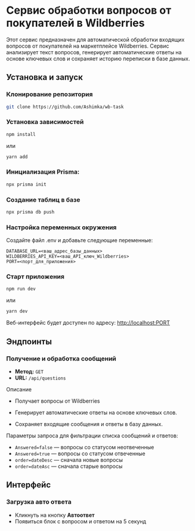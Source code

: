 # Сервис обработки вопросов от покупателей в Wildberries

Этот сервис предназначен для автоматической обработки входящих вопросов от покупателей на маркетплейсе Wildberries. Сервис анализирует текст вопросов, генерирует автоматические ответы на основе ключевых слов и сохраняет историю переписки в базе данных.

## Установка и запуск

### Клонирование репозитория

```bash
git clone https://github.com/Ashimka/wb-task
```

### Установка зависимостей

```bash
npm install
```

или

```bash
yarn add
```

### Инициализация Prisma:

```bash
npx prisma init
```

### Создание таблиц в базе

```bash
npx prisma db push
```

### Настройка переменных окружения

Создайте файл .env и добавьте следующие переменные:

```Code
DATABASE_URL=<ваш_адрес_базы_данных>
WILDBERRIES_API_KEY=<ваш_API_ключ_Wildberries>
PORT=<порт_для_приложения>
```

### Старт приложения

```bash
npm run dev
```

или

```bash
yarn dev
```

Веб-интерфейс будет доступен по адресу: [http://localhost:PORT](http://localhost:PORT)

## Эндпоинты

### Получение и обработка сообщений

- **Метод:** `GET`
- **URL:** `/api/questions`

Описание

- Получает вопросы от Wildberries

- Генерирует автоматические ответы на основе ключевых слов.

- Сохраняет входящие сообщения и ответы в базу данных.

Параметры запроса для фильтрации списка сообщений и ответов:

- `Answered=false` — вопросы со статусом неотвеченные
- `Answered=true` — вопросы со статусом отвеченные
- `order=dateDesc` — сначала новые вопросы
- `order=dateAsc` — сначала старые вопросы

## Интерфейс

### Загрузка авто ответа

- Кликнуть на кнопку **Автоответ**
- Появиться блок с вопросом и ответом на 5 секунд

